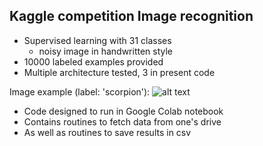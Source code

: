 ## Kaggle competition Image recognition

- Supervised learning with 31 classes
    - noisy image in handwritten style
- 10000 labeled examples provided
- Multiple architecture tested, 3 in present code

Image example (label: 'scorpion'):
![alt text](https://github.com/jctaillandier/convNet_imageRecognition/example_data.png)

* Code designed to run in Google Colab notebook
* Contains  routines to fetch data from one's drive 
* As well as routines to save results in csv